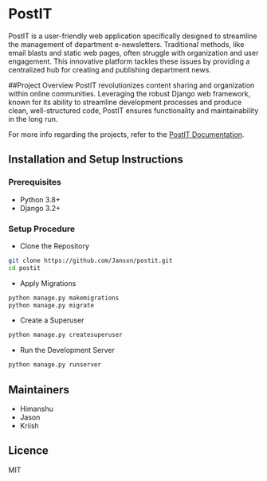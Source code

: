 # PostIT

PostIT is a user-friendly web application specifically designed to streamline the management of department e-newsletters. Traditional methods, like email blasts and static web pages, often struggle with organization and user engagement. This innovative platform tackles these issues by providing a centralized hub for creating and publishing department news.

##Project Overview
PostIT revolutionizes content sharing and organization within online communities. Leveraging the robust Django web framework, known for its ability to streamline development processes and produce clean, well-structured code, PostIT ensures functionality and maintainability in the long run.

For more info regarding the projects, refer to the [PostIT Documentation](./IT_MINIPROJECT_REPORT%20(1).pdf).

## Installation and Setup Instructions

### Prerequisites
- Python 3.8+
- Django 3.2+

### Setup Procedure

- Clone the Repository
```bash
git clone https://github.com/Jansxn/postit.git
cd postit
```

- Apply Migrations
```bash
python manage.py makemigrations
python manage.py migrate
```

- Create a Superuser
```bash
python manage.py createsuperuser
```

- Run the Development Server
```bash
python manage.py runserver
```


## Maintainers

- Himanshu
- Jason
- Kriish

## Licence

MIT
